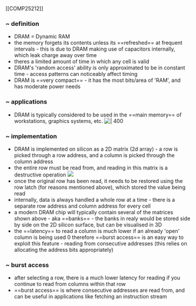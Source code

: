 [[COMP25212]]

### ~ definition
- DRAM = Dynamic RAM 
- the memory forgets its contents unless its ==refreshed== at frequent intervals - this is due to DRAM making use of capacitors internally, which leak charge away over time
- theres a limited amount of time in which any cell is valid
- DRAM's 'random access' ability is only approximated to be in constant time - access patterns can noticeably affect timing
- DRAM is ==very compact== - it has the most bits/area of 'RAM', and has moderate power needs

### ~ applications
- DRAM is typically considered to be used in the ==main memory== of workstations, graphics systems, etc.
![ | 400](https://i.imgur.com/9FanHBx.png)


### ~ implementation
- DRAM is implemented on silicon as a 2D matrix (2d array) - a row is picked through a row address, and a column is picked through the column address
- the entire row must be read from, and reading in this matrix is a destructive operation
![](https://i.imgur.com/TWFpLvA.png)
- once the original row has been read, it needs to be restored using the row latch (for reasons mentioned above), which stored the value being read
- internally, data is always handled a whole row at a time - there is a separate row address and column address for every cell
- a modern DRAM chip will typically contain several of the matrices shown above - aka ==banks== - the banks in realy would be stored side by side on the 2D silicon surface, but can be visualised in 3D
- the ==latency== to read a column is much lower if an already 'open' column is being used 0 therefore ==burst access== is an easy way to exploit this feature - reading from consecutive addresses (this relies on allocating the address bits appropriately)

### ~ burst access
- after selecting a row, there is a much lower latency for reading if you continue to read from columns within that row
- ==burst access== is where consecutive addresses are read from, and can be useful in applications like fetching an instruction stream